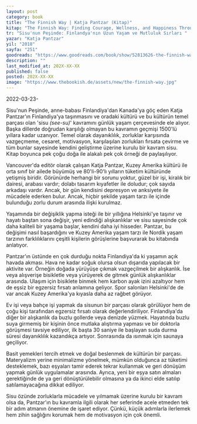 ```yaml
---
layout: post
category: book
title: "The Finnish Way | Katja Pantzar (Kitap)"
kitap: "The Finnish Way: Finding Courage, Wellness, and Happiness Through the Power of Sisu (Finding Sisu: In search of courage, strength and happiness the Finnish way)"
tr: "Sisu'nun Peşinde: Finlandya'nın Uzun Yaşam ve Mutluluk Sırları "
yazar: "Katja Pantzar"
yil: "2018"
sayfa: "251"
goodreads: "https://www.goodreads.com/book/show/52813626-the-finnish-way"
description: ""
last_modified_at: 202X-XX-XX
published: false
posted: 202X-XX-XX
image: "https://www.thebookish.de/assets/new/the-finnish-way.jpg"
---
```


2022-03-23-

Sisu'nun Peşinde, anne-babası Finlandiya'dan Kanada'ya göç eden Katja Pantzar'ın Finlandiya'ya taşınmasını ve oradaki kültürü ve bu kültürün temel parçası olan 'sisu _(see-su)_' kavramını günlük yaşam çerçevesinde ele alıyor. Başka dillerde doğrudan karşılığı olmayan bu kavramın geçmişi 1500'lü yıllara kadar uzanıyor. Temel olarak dayanıklılık, zorluklar karşısında vazgeçmeme, cesaret, motivasyon, karşılaşılan zorlukları fırsata çevirme ve tüm bunlar sayesinde kendini geliştirme üzerine kurulu bir kavram sisu. Kitap boyunca pek çoğu doğa ile alakalı pek çok örneği de paylaşılıyor.

Vancouver'da editör olarak çalışan Katja Pantzar, Kuzey Amerika kültürü ile orta sınıf bir ailede büyümüş ve 80'li-90'lı yılların tüketim kültüründe yetişmiş biridir. Görünürde herhangi bir sorunu yoktur, güzel bir işi, kiralık bir dairesi, arabası vardır; dolabı tasarım kıyafetler ile doludur; çok sayıda arkadaşı vardır. Ancak, bir gün kendisini depresyon ve anksiyete ile mücadele ederken bulur. Ancak, hiçbir şekilde yaşam tarzı ile içinde bulunduğu zorlu durum arasında ilişki kurulmaz.

Yaşamında bir değişiklik yapma isteği ile bir yıllığına Helsinki'ye taşınır ve hayatı baştan sona değişir, yeni edindiği alışkanlıklar ve sisu sayesinde çok daha kaliteli bir yaşama başlar, kendini daha iyi hisseder. Pantzar, bu değişimi nasıl başardığını ve Kuzey Amerika yaşam tarzı ile Nordik yaşam tarzının farklılıklarını çeşitli kişilerin görüşlerine başvurarak bu kitabında anlatıyor.

Pantzar'ın üstünde en çok durduğu nokta Finlandiya'da ki yaşamın açık havada akması. Hava ne kadar soğuk olursa olsun dışarıda yapılacak bir aktivite var. Örneğin doğada yürüyüşe çıkmak vazgeçilmek bir alışkanlık. İse veya alışverişe bisikletle veya yürüyerek de gitmek günlük alışkanlıklar arasında. Ulaşım için bisiklete binmek hem karbon ayak izini azaltıyor hem de eşsiz bir egzersiz fırsatı anlamına geliyor. Spor salonları Helsinki'de de var ancak Kuzey Amerika'ya kıyasla daha az rağbet görüyor.

Ev işi veya bahçe işi yapmak da sisunun bir parçası olarak görülüyor hem de çoğu kişi tarafından egzersiz fırsatı olarak değerlendiriliyor. Finlandiya'da diğer bir alışkanlık da buzlu gollerde veya denizde yüzmek. Hayatında buzlu suya girmemiş bir kişinin önce mutlaka alıştırma yapması ve bir doktorla görüşmesi tavsiye ediliyor, ilk başta 30 saniye ile başlayan suda durma süresi dayanıklılık kazandıkça artıyor. Sonrasında da ısınmak için saunaya geçiliyor.

Basit yemekleri tercih etmek ve doğal beslenmek de kültürün bir parçası. Materyalizm yerine minimalizme yönelmek, mümkün olduğunca az tüketimi desteklemek, bazı eşyaları tamir ederek tekrar kullanmak ve geri dönüşüm yapmak günlük uygulamalar arasında. Ayrıca, yeni bir eşya satın almaları gerektiğinde de ya geri dönüştürülebilir olmasına ya da ikinci elde satılıp satılamayacağına dikkat ediliyor.

Sisu özünde zorluklarla mücadele ve yılmamak üzerine kurulu bir kavram olsa da, Pantzar'ın bu kavramla ilgili olarak her seferinde acele etmeden tek bir adım atmanın önemine de işaret ediyor. Çünkü, küçük adımlarla ilerlemek hem zihin sağlığını korumak hem de motivasyon için çok önemli.
